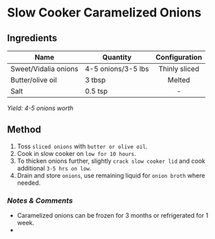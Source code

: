 # Slow Cooker Caramelized Onions

## Ingredients

| Name                 | Quantity           | Configuration |
| -------------------- | ------------------ | :-----------: |
| Sweet/Vidalia onions | 4-5 onions/3-5 lbs | Thinly sliced |
| Butter/olive oil     | 3 tbsp             |    Melted     |
| Salt                 | 0.5 tsp            |       -       |

_Yield: 4-5 onions worth_

## Method

1. Toss `sliced onions` with `butter or olive oil`.
1. Cook in slow cooker on `low for 10 hours`.
1. To thicken onions further, slightly `crack slow cooker lid` and cook additional `3-5 hrs on low`.
1. Drain and store `onions`, use remaining liquid for `onion broth` where needed.

### _Notes & Comments_

- Caramelized onions can be frozen for 3 months or refrigerated for 1 week.
-
